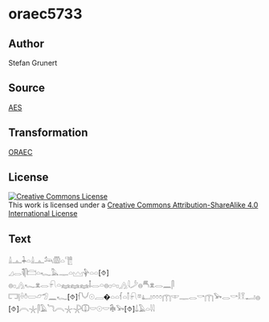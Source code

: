 # oraec5733

## Author

Stefan Grunert

## Source

[AES](https://github.com/simondschweitzer/aes)

## Transformation

[ORAEC](https://oraec.github.io/)

## License

<a rel="license" href="http://creativecommons.org/licenses/by-sa/4.0/"><img alt="Creative Commons License" style="border-width:0" src="https://i.creativecommons.org/l/by-sa/4.0/88x31.png" /></a><br />This work is licensed under a <a rel="license" href="http://creativecommons.org/licenses/by-sa/4.0/">Creative Commons Attribution-ShareAlike 4.0 International License</a>

## Text

𓏙𓊵𓇓𓏏𓏙𓊵𓃢𓏃𓏏𓊹𓊽<br>
𓈎𓂋𓌟𓋴𓊭𓏏𓆑𓅓𓊃𓏏𓈉𓊿𓏏𓏏[⯑]<br>
𓐍𓊪𓂻𓆑𓁷𓂋𓍯𓏏𓈐𓈐𓈐𓄤𓂋𓏏𓐍𓊪𓏏𓊪𓂻𓇋𓌳𓐍𓄪𓁷𓂋𓈖𓋴<br>
𓉐𓊤𓏐𓏊𓏳𓃿𓅿𓈖𓆑[⯑]𓆳𓄋𓇳𓐙�𓏏𓏏𓆳𓏏𓌐𓍯𓎼𓂞𓏌𓏌𓏌𓉲𓎱𓊃𓂋𓎡𓉲𓅨𓂋𓎡𓎛𓎝𓂝𓐍[⯑]𓇹𓇼𓋴𓄿𓆓𓇹𓇼𓇻𓎳𓎟𓇳𓎟𓇗𓅨[⯑]𓍑𓄿𓏏𓇋𓇋<br>
